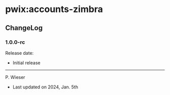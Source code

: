 # pwix:accounts-zimbra

## ChangeLog

### 1.0.0-rc

Release date:

- Initial release

---
P. Wieser
- Last updated on 2024, Jan. 5th
